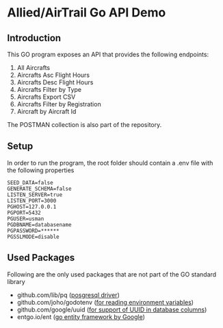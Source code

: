 # Allied/AirTrail Go API Demo

## Introduction

This GO program exposes an API that provides the following endpoints:
1. All Aircrafts
2. Aircrafts Asc Flight Hours
3. Aircrafts Desc Flight Hours
4. Aircrafts Filter by Type
5. Aircrafts Export CSV
6. Aircrafts Filter by Registration
7. Aircraft by Aircraft Id

The POSTMAN collection is also part of the repository.

## Setup

In order to run the program, the root folder should contain a .env file with the following properties

```azure
SEED_DATA=false
GENERATE_SCHEMA=false
LISTEN_SERVER=true
LISTEN_PORT=3000
PGHOST=127.0.0.1
PGPORT=5432
PGUSER=usman
PGDBNAME=databasename
PGPASSWORD=******
PGSSLMODE=disable
```

## Used Packages
Following are the only used packages that are not part of the GO standard library

 - github.com/lib/pq ([posgresql driver](https://github.com/lib/pq))
 - github.com/joho/godotenv ([for reading environment variables](https://github.com/joho/godotenv))
 - github.com/google/uuid ([for support of UUID in database columns](https://github.com/google/uuid))
 - entgo.io/ent ([go entity framework by Google](https://entgo.io))